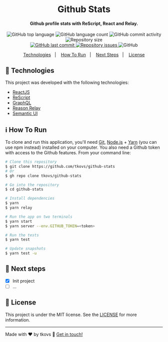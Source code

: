 <h1 align="center">
  <br>
  Github Stats
</h1>

<h4 align="center">
  Github profile stats with ReScript, React and Relay.
</h4>
<p align="center">
  <img alt="GitHub top language" src="https://img.shields.io/github/languages/top/tkovs/github-stats.svg">

  <img alt="GitHub language count" src="https://img.shields.io/github/languages/count/tkovs/github-stats.svg">
  
  <img alt="GitHub commit activity" src="https://img.shields.io/github/commit-activity/m/tkovs/github-stats.svg">

  <img alt="Repository size" src="https://img.shields.io/github/repo-size/tkovs/github-stats.svg">
  <br />
  <a href="https://github.com/tkovs/github-stats/commits/master">
    <img alt="GitHub last commit" src="https://img.shields.io/github/last-commit/tkovs/github-stats.svg">
  </a>

  <a href="https://github.com/tkovs/github-stats/issues">
    <img alt="Repository issues" src="https://img.shields.io/github/issues/tkovs/github-stats.svg">
  </a>

  <img alt="GitHub" src="https://img.shields.io/github/license/tkovs/github-stats.svg">
  <!-- <a href="https://travis-ci.org/github/tkovs/pomodoro">
    <img src="https://travis-ci.org/tkovs/pomodoro.svg?branch=master" alt="Build Status" />
  </a> -->

  <br />
  <!-- <img alt="Build status" src="https://api.netlify.com/api/v1/badges/c3404df3-bf7b-45b7-bc01-62175b0423d1/deploy-status"> -->
</p>

<p align="center">
  <a href="#rocket-technologies">Technologies</a>&nbsp;&nbsp;&nbsp;|&nbsp;&nbsp;&nbsp;
  <a href="#information_source-how-to-run">How To Run</a>&nbsp;&nbsp;&nbsp;|&nbsp;&nbsp;&nbsp;
  <a href="#runner-next-steps">Next Steps</a>&nbsp;&nbsp;&nbsp;|&nbsp;&nbsp;&nbsp;
  <a href="#memo-license">License</a>
</p>

## :rocket: Technologies

This project was developed with the following technologies:

- [ReactJS](https://reactjs.org)
- [ReScript](https://rescript-lang.org/)
- [GraphQL](https://graphql.org/)
- [Reason Relay](https://reason-relay-documentation.zth.now.sh/)
- [Semantic UI](https://semantic-ui.com/)

## :information_source: How To Run

To clone and run this application, you'll need [Git](https://git-scm.com), [Node.js](https://nodejs.org/en/) + [Yarn](https://yarnpkg.com/) (you can use npm instead) installed on your computer. You also need a Github token with access to the Github features. From your command line:

```bash
# Clone this repository
$ git clone https://github.com/tkovs/github-stats
# Or
$ gh repo clone tkovs/github-stats

# Go into the repository
$ cd github-stats

# Install dependencies
$ yarn 
$ yarn relay

# Run the app on two terminals
$ yarn start
$ yarn server --env.GITHUB_TOKEN=<token>

# Run the tests
$ yarn test

# Update snapshots
$ yarn test -u
```

## :runner: Next steps

- [x] Init project
- [ ] ...

## :memo: License

This project is under the MIT license. See the [LICENSE](https://github.com/tkovs/reason-pomodoro/blob/master/LICENSE) for more information.

---

Made with ♥ by tkovs :wave: [Get in touch!](https://www.linkedin.com/in/tkovs/)
